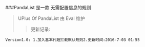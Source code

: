 ###PandaList 是一款 无需配置信息的规则
>UPlus Of PandaList 由 Eval 维护
>>更新记录:  
```
Version1.0: 1.加入基本代理拦截默认规则2.更新时间:2016-7-03 01:55
```